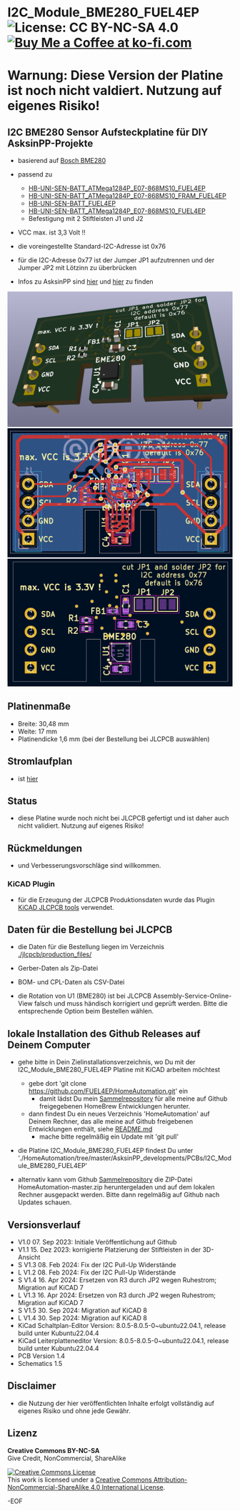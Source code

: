 # I2C_Module_BME280_FUEL4EP ![License: CC BY-NC-SA 4.0](https://img.shields.io/badge/License-CC%20BY--NC--SA%204.0-lightgrey.svg) <a href='https://ko-fi.com/FUEL4EP' target='_blank'><img height='20' style='border:0px;height:20px;' src='https://cdn.ko-fi.com/cdn/kofi1.png?v=2' border='0' alt='Buy Me a Coffee at ko-fi.com' /></a>


# Warnung: Diese Version der Platine ist noch nicht valdiert. Nutzung auf eigenes Risiko!


## I2C BME280 Sensor Aufsteckplatine für DIY AsksinPP-Projekte

- basierend auf [Bosch BME280](https://www.bosch-sensortec.com/media/boschsensortec/downloads/datasheets/bst-bme280-ds002.pdf)

- passend zu
	* [HB-UNI-SEN-BATT_ATMega1284P_E07-868MS10_FUEL4EP](https://github.com/FUEL4EP/HomeAutomation/tree/master/AsksinPP_developments/PCBs/HB-UNI-SEN-BATT_ATMega1284P_E07-868MS10_FUEL4EP)
	* [HB-UNI-SEN-BATT_ATMega1284P_E07-868MS10_FRAM_FUEL4EP](https://github.com/FUEL4EP/HomeAutomation/tree/master/AsksinPP_developments/PCBs/HB-UNI-SEN-BATT_ATMega1284P_E07-868MS10_FRAM_FUEL4EP)
	* [HB-UNI-SEN-BATT_FUEL4EP](https://github.com/FUEL4EP/HomeAutomation/tree/master/AsksinPP_developments/PCBs/HB-UNI-SEN-BATT_FUEL4EP)
	* [HB-UNI-SEN-BATT_ATMega1284P_E07-868MS10_FUEL4EP](https://github.com/FUEL4EP/HomeAutomation/tree/master/AsksinPP_developments/PCBs/HB-UNI-SEN-BATT_ATMega1284P_E07-868MS10_FUEL4EP)
	* Befestigung mit 2 Stiftleisten J1 und J2
	
- VCC max. ist 3,3 Volt !!
- die voreingestellte Standard-I2C-Adresse ist 0x76
- für die I2C-Adresse 0x77 ist der Jumper JP1 aufzutrennen und der Jumper JP2 mit Lötzinn zu überbrücken

- Infos zu AsksinPP sind [hier](https://asksinpp.de) und [hier](https://asksinpp.de/Grundlagen/01_hardware.html#verdrahtung) zu finden

![pic](PNGs/I2C_Module_BME280_FUEL4EP_PCB_3D_top.png)
![pic](PNGs/I2C_Module_BME280_FUEL4EP_PCB_KiCAD.png)
![pic](PNGs/I2C_Module_BME280_FUEL4EP_top_silkscreen.png)


## Platinenmaße

- Breite: 30,48 mm
- Weite: 17 mm
- Platinendicke 1,6 mm (bei der Bestellung bei JLCPCB auswählen)

## Stromlaufplan

- ist [hier](./Schematics/I2C_Module_BME280_FUEL4EP.pdf)

## Status

- diese Platine wurde noch nicht bei JLCPCB gefertigt und ist daher auch nicht validiert. Nutzung auf eigenes Risiko!


## Rückmeldungen

- und Verbesserungsvorschläge sind willkommen.

### KiCAD Plugin
- für die Erzeugung der JLCPCB Produktionsdaten wurde das Plugin [KiCAD JLCPCB tools](https://github.com/bouni/kicad-jlcpcb-tools) verwendet.

## Daten für die Bestellung bei JLCPCB

- die Daten für die Bestellung liegen im Verzeichnis [./jlcpcb/production_files/](./jlcpcb/production_files/)
- Gerber-Daten als Zip-Datei
- BOM- und CPL-Daten als CSV-Datei

- die Rotation von U1 (BME280) ist bei JLCPCB Assembly-Service-Online-View falsch und muss händisch korrigiert und geprüft werden. Bitte die entsprechende Option beim Bestellen wählen.

## lokale Installation des Github Releases auf Deinem Computer

- gehe bitte in Dein Zielinstallationsverzeichnis, wo Du mit der I2C_Module_BME280_FUEL4EP Platine mit KiCAD arbeiten möchtest

  - gebe dort 'git clone https://github.com/FUEL4EP/HomeAutomation.git' ein
	  + damit lädst Du mein [Sammelrepository](https://github.com/FUEL4EP/HomeAutomation) für alle meine auf Github freigegebenen HomeBrew Entwicklungen herunter.
  - dann findest Du ein neues Verzeichnis 'HomeAutomation' auf Deinem Rechner, das alle meine auf Github freigebenen Entwicklungen enthält, siehe [README.md](https://github.com/FUEL4EP/HomeAutomation/blob/master/README.md)
  	+ mache bitte regelmäßig ein Update mit 'git pull'
 -	die Platine I2C_Module_BME280_FUEL4EP findest Du unter './HomeAutomation/tree/master/AsksinPP_developments/PCBs/I2C_Module_BME280_FUEL4EP'
 
- alternativ kann vom Github [Sammelrepository](https://github.com/FUEL4EP/HomeAutomation) die ZIP-Datei HomeAutomation-master.zip heruntergeladen und auf dem lokalen Rechner ausgepackt werden. Bitte dann regelmäßig auf Github nach Updates schauen.


## Versionsverlauf

-   V1.0 07. Sep 2023: Initiale Veröffentlichung auf Github
-	V1.1 15. Dez 2023: korrigierte Platzierung der Stiftleisten in der 3D-Ansicht
-	S V1.3 08. Feb 2024: Fix der I2C Pull-Up Widerstände
-	L V1.2 08. Feb 2024: Fix der I2C Pull-Up Widerstände
-	S V1.4 16. Apr 2024: Ersetzen von R3 durch JP2 wegen Ruhestrom; Migration auf KiCAD 7
-	L V1.3 16. Apr 2024: Ersetzen von R3 durch JP2 wegen Ruhestrom; Migration auf KiCAD 7
-	S V1.5 30. Sep 2024: Migration auf KiCAD 8
-	L V1.4 30. Sep 2024: Migration auf KiCAD 8
- KiCad Schaltplan-Editor Version: 8.0.5-8.0.5-0~ubuntu22.04.1, release build unter Kubuntu22.04.4
- KiCad Leiterplatteneditor Version: 8.0.5-8.0.5-0~ubuntu22.04.1, release build unter Kubuntu22.04.4
- PCB Version 1.4
- Schematics  1.5


## Disclaimer

-   die Nutzung der hier veröffentlichten Inhalte erfolgt vollständig auf eigenes Risiko und ohne jede Gewähr.


## Lizenz 

**Creative Commons BY-NC-SA**<br>
Give Credit, NonCommercial, ShareAlike

<a rel="license" href="http://creativecommons.org/licenses/by-nc-sa/4.0/"><img alt="Creative Commons License" style="border-width:0" src="https://i.creativecommons.org/l/by-nc-sa/4.0/88x31.png" /></a><br />This work is licensed under a <a rel="license" href="http://creativecommons.org/licenses/by-nc-sa/4.0/">Creative Commons Attribution-NonCommercial-ShareAlike 4.0 International License</a>.


-EOF
	

